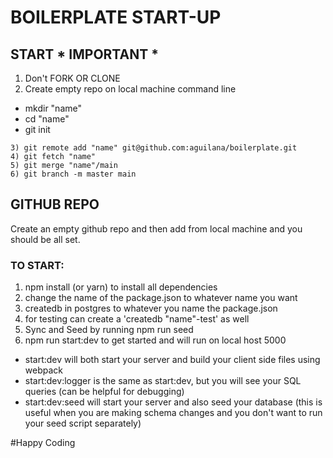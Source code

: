 # BOILERPLATE START-UP

## START * IMPORTANT *
1) Don't FORK OR CLONE
2) Create empty repo on local machine command line
  - mkdir "name"
  - cd "name"
  - git init
```
3) git remote add "name" git@github.com:aguilana/boilerplate.git
4) git fetch "name"
5) git merge "name"/main
6) git branch -m master main
```

## GITHUB REPO
Create an empty github repo and then add from local machine and you should be all set.

### TO START:
1) npm install (or yarn) to install all dependencies
2) change the name of the package.json to whatever name you want
3) createdb in postgres to whatever you name the package.json
4) for testing can create a 'createdb "name"-test' as well
5) Sync and Seed by running npm run seed
6) npm run start:dev to get started and will run on local host 5000
  - start:dev will both start your server and build your client side files using webpack
  - start:dev:logger is the same as start:dev, but you will see your SQL queries (can be helpful for debugging)
  - start:dev:seed will start your server and also seed your database (this is useful when you are making schema changes and you don't want to run your seed script separately)

#Happy Coding
